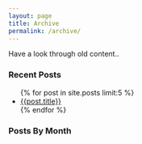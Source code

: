```yaml
---
layout: page
title: Archive
permalink: /archive/
---
```


Have a look through old content..

### Recent Posts
<ul>
{% for post in site.posts limit:5 %}
	<li><a href="{{ post.url }}">{{post.title}}</a></li>
{% endfor %}
</ul>

### Posts By Month


